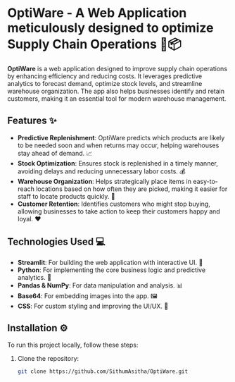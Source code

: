 # OptiWare - A Web Application meticulously designed to optimize Supply Chain Operations 🚚📦

**OptiWare** is a web application designed to improve supply chain operations by enhancing efficiency and reducing costs. It leverages predictive analytics to forecast demand, optimize stock levels, and streamline warehouse organization. The app also helps businesses identify and retain customers, making it an essential tool for modern warehouse management.

## Features ✨

- **Predictive Replenishment**: OptiWare predicts which products are likely to be needed soon and when returns may occur, helping warehouses stay ahead of demand. 📈
- **Stock Optimization**: Ensures stock is replenished in a timely manner, avoiding delays and reducing unnecessary labor costs. 💰
- **Warehouse Organization**: Helps strategically place items in easy-to-reach locations based on how often they are picked, making it easier for staff to locate products quickly. 🏢
- **Customer Retention**: Identifies customers who might stop buying, allowing businesses to take action to keep their customers happy and loyal. ❤️

## Technologies Used 💻

- **Streamlit**: For building the web application with interactive UI. 🎨
- **Python**: For implementing the core business logic and predictive analytics. 🐍
- **Pandas & NumPy**: For data manipulation and analysis. 📊
- **Base64**: For embedding images into the app. 🖼️
- **CSS**: For custom styling and improving the UI/UX. 🎨

## Installation ⚙️

To run this project locally, follow these steps:

1. Clone the repository:
   ```bash
   git clone https://github.com/SithumAsitha/OptiWare.git
